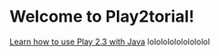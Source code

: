 Welcome to Play2torial!
=======================

[Learn how to use Play 2.3 with Java](https://github.com/jamesward/play2torial/blob/master/JAVA.md)
lololololololololol